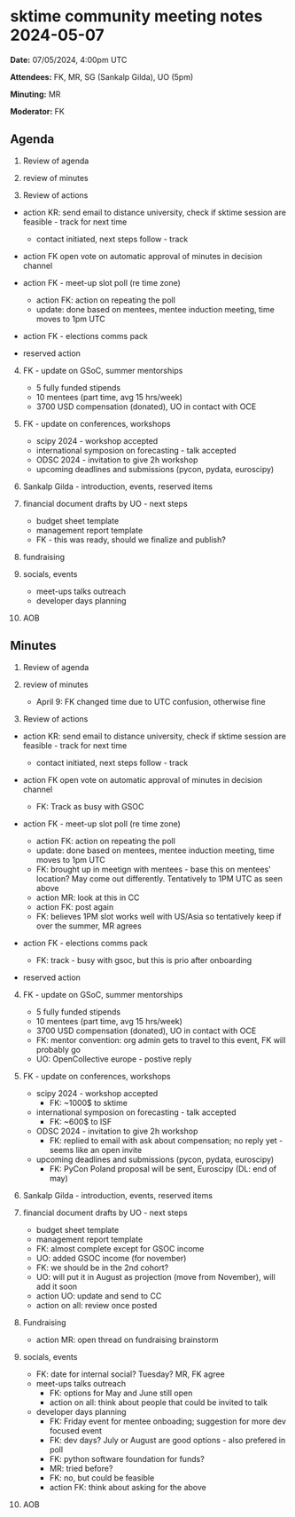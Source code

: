 
# sktime community meeting notes 2024-05-07

**Date:** 
07/05/2024, 4:00pm UTC

**Attendees:** FK, MR, SG (Sankalp Gilda), UO (5pm)

**Minuting:** MR

**Moderator:** FK


## Agenda

1. Review of agenda

2. review of minutes


3. Review of actions

* action KR: send email to distance university, check if sktime session are feasible - track for next time
    * contact initiated, next steps follow - track
* action FK open vote on automatic approval of minutes in decision channel

* action FK - meet-up slot poll (re time zone)
    * action FK: action on repeating the poll 
    * update: done based on mentees, mentee induction meeting, time moves to 1pm UTC

* action FK - elections comms pack
* reserved action


4. FK - update on GSoC, summer mentorships
    * 5 fully funded stipends
    * 10 mentees (part time, avg 15 hrs/week)
    * 3700 USD compensation (donated), UO in contact with OCE

5. FK - update on conferences, workshops
    * scipy 2024 - workshop accepted
    * international symposion on forecasting - talk accepted
    * ODSC 2024 - invitation to give 2h workshop
    * upcoming deadlines and submissions (pycon, pydata, euroscipy)

6. Sankalp Gilda - introduction, events, reserved items

7. financial document drafts by UO - next steps
    * budget sheet template
    * management report template
    * FK - this was ready, should we finalize and publish?

8. fundraising

9. socials, events
    * meet-ups talks outreach
    * developer days planning

10. AOB


## Minutes

1. Review of agenda

2. review of minutes
    - April 9: FK changed time due to UTC confusion, otherwise fine

3. Review of actions

* action KR: send email to distance university, check if sktime session are feasible - track for next time
    * contact initiated, next steps follow - track
* action FK open vote on automatic approval of minutes in decision channel
    * FK: Track as busy with GSOC

* action FK - meet-up slot poll (re time zone)
    * action FK: action on repeating the poll 
    * update: done based on mentees, mentee induction meeting, time moves to 1pm UTC
    * FK: brought up in meetign with mentees - base this on mentees' location? May come out differently. Tentatively to 1PM UTC as seen above
    * action MR: look at this in CC
    * action FK: post again
    * FK: believes 1PM slot works well with US/Asia so tentatively keep if over the summer, MR agrees

* action FK - elections comms pack
    * FK: track - busy with gsoc, but this is prio after onboarding
* reserved action


4. FK - update on GSoC, summer mentorships
    * 5 fully funded stipends
    * 10 mentees (part time, avg 15 hrs/week)
    * 3700 USD compensation (donated), UO in contact with OCE
    * FK: mentor convention: org admin gets to travel to this event, FK will probably go
    * UO: OpenCollective europe - postive reply 

5. FK - update on conferences, workshops
    * scipy 2024 - workshop accepted
        * FK: ~1000$ to sktime
    * international symposion on forecasting - talk accepted
        * FK: ~600$ to ISF
    * ODSC 2024 - invitation to give 2h workshop
        * FK: replied to email with ask about compensation; no reply yet - seems like an open invite
    * upcoming deadlines and submissions (pycon, pydata, euroscipy)
        * FK: PyCon Poland proposal will be sent, Euroscipy (DL: end of may)

6. Sankalp Gilda - introduction, events, reserved items

7. financial document drafts by UO - next steps
    * budget sheet template
    * management report template
    * FK: almost complete except for GSOC income
    * UO: added GSOC income (for november)
    * FK: we should be in the 2nd cohort?
    * UO: will put it in August as projection (move from November), will add it soon
    * action UO: update and send to CC
    * action on all: review once posted

8. Fundraising
    * action MR: open thread on fundraising brainstorm

9. socials, events
    * FK: date for internal social? Tuesday? MR, FK agree
    * meet-ups talks outreach
        * FK: options for May and June still open
        * action on all: think about people that could be invited to talk
    * developer days planning
        * FK: Friday event for mentee onboading; suggestion for more dev focused event
        * FK: dev days? July or August are good options - also prefered in poll
        * FK: python software foundation for funds?
        * MR: tried before?
        * FK: no, but could be feasible
        * action FK: think about asking for the above

10. AOB
